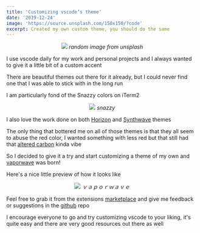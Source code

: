 ```yaml
---
title: 'Customizing vscode’s theme'
date: '2019-12-24'
image: 'https://source.unsplash.com/150x150/?code'
excerpt: Created my own custom theme, you should do the same
---
```


<p align="center">
    <img src="https://source.unsplash.com/600x300/?code"/>
    <i style="color: var(--dark-color-lighter)">random image from unsplash</i>
</p>

I use vscode daily for my work and personal projects and I always wanted to give it a little bit of a custom accent

There are beautiful themes out there for it already, but I could never find one that I was able to stick with in the long run

I am particularly fond of the Snazzy colors on iTerm2

<p align="center">
    <img src="https://github.com/sindresorhus/iterm2-snazzy/blob/main/screenshot.png?raw=true"/>
    <i style="color: var(--dark-color-lighter)">snazzy</i>
</p>

I also love the work done on both [<u>Horizon</u>](https://horizontheme.netlify.com/) and [<u>Synthwave</u>](https://github.com/robb0wen/synthwave-vscode) themes

The only thing that bottered me on all of those themes is that they all seem to abuse the red color, I wanted something with less red but that still had that [<u>altered carbon</u>](<https://en.wikipedia.org/wiki/Altered_Carbon_(TV_series)>) kinda vibe

So I decided to give it a try and start customizing a theme of my own and [<u>vaporwave</u>](https://vaporwave-theme.netlify.com/) was born!

Here's a nice little preview of how it looks like

<p align="center">
    <img src="https://github.com/this-fifo/vaporwave-theme-vscode/raw/master/preview.png"/>
    <i style="color: var(--dark-color-lighter)">ｖａｐｏｒｗａｖｅ</i>
</p>

Feel free to grab it from the extensions [<u>marketplace</u>](https://marketplace.visualstudio.com/items?itemName=this-fifo.vaporwave-theme-vscode) and give me feedback or suggestions in the [<u>github</u>](https://github.com/this-fifo/vaporwave-theme-vscode/) repo

I encourage everyone to go and try customizing vscode to your liking, it's quite easy and there are very good resources out there as well
